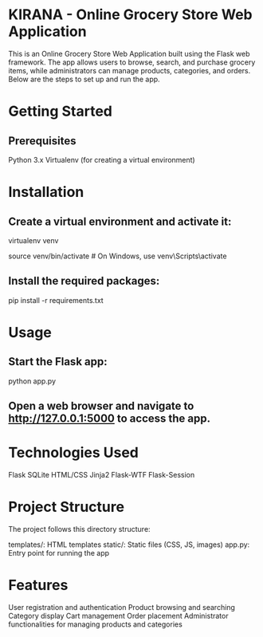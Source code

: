 # KIRANA - Online Grocery Store Web Application
This is an Online Grocery Store Web Application built using the Flask web framework. The app allows users to browse, search, and purchase grocery items, while administrators can manage products, categories, and orders. Below are the steps to set up and run the app.

# Getting Started
## Prerequisites
Python 3.x
Virtualenv (for creating a virtual environment)

# Installation
## Create a virtual environment and activate it:
virtualenv venv

source venv/bin/activate  # On Windows, use venv\Scripts\activate

## Install the required packages:
pip install -r requirements.txt

# Usage
## Start the Flask app:
python app.py
## Open a web browser and navigate to http://127.0.0.1:5000 to access the app.

# Technologies Used
Flask
SQLite
HTML/CSS
Jinja2
Flask-WTF
Flask-Session

# Project Structure
The project follows this directory structure:

templates/: HTML templates
static/: Static files (CSS, JS, images)
app.py: Entry point for running the app

# Features
User registration and authentication
Product browsing and searching
Category display
Cart management
Order placement
Administrator functionalities for managing products and categories

